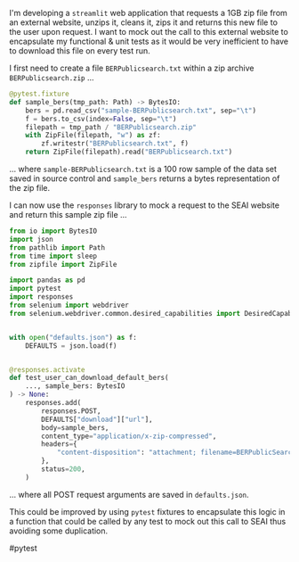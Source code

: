 I'm developing a `streamlit` web application that requests a 1GB zip file from an external website, unzips it, cleans it, zips it and returns this new file to the user upon request.  I want to mock out the call to this external website to encapsulate my functional & unit tests as it would be very inefficient to have to download this file on every test run.

I first need to create a file `BERPublicsearch.txt` within a zip archive `BERPublicsearch.zip` ...

```python
@pytest.fixture
def sample_bers(tmp_path: Path) -> BytesIO:
    bers = pd.read_csv("sample-BERPublicsearch.txt", sep="\t")
    f = bers.to_csv(index=False, sep="\t")
    filepath = tmp_path / "BERPublicsearch.zip"
    with ZipFile(filepath, "w") as zf:
        zf.writestr("BERPublicsearch.txt", f)
    return ZipFile(filepath).read("BERPublicsearch.txt")
```

... where `sample-BERPublicsearch.txt` is a 100 row sample of the data set saved in source control and `sample_bers` returns a bytes representation of the zip file.

I can now use the `responses` library to mock a request to the SEAI website and return this sample zip file ...

```python
from io import BytesIO
import json
from pathlib import Path
from time import sleep
from zipfile import ZipFile

import pandas as pd
import pytest
import responses
from selenium import webdriver
from selenium.webdriver.common.desired_capabilities import DesiredCapabilities


with open("defaults.json") as f:
    DEFAULTS = json.load(f)


@responses.activate
def test_user_can_download_default_bers(
    ..., sample_bers: BytesIO
) -> None:
    responses.add(
        responses.POST,
        DEFAULTS["download"]["url"],
        body=sample_bers,
        content_type="application/x-zip-compressed",
        headers={
            "content-disposition": "attachment; filename=BERPublicSearch.zip"
        },
        status=200,
    )
```

... where all POST request arguments are saved in `defaults.json`.  

This could be improved by using `pytest` fixtures to encapsulate this logic in a function that could be called by any test to mock out this call to SEAI thus avoiding some duplication.

#pytest
